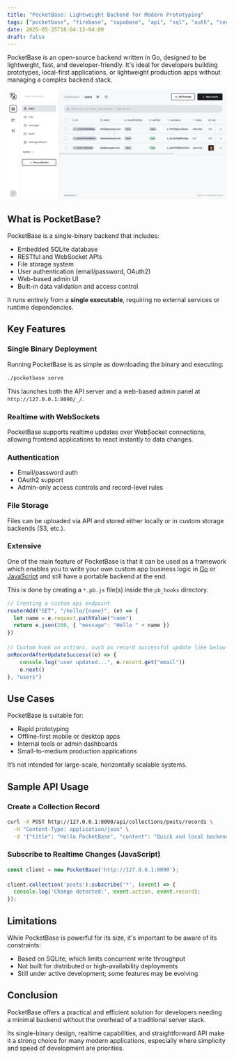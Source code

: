 ```yaml
---
title: "PocketBase: Lightweight Backend for Modern Prototyping"
tags: ["pocketbase", "firebase", "supabase", "api", "sql", "auth", "security"]
date: 2025-05-25T16:04:13-04:00
draft: false
---
```


PocketBase is an open-source backend written in Go, designed to be lightweight, fast, and developer-friendly. It's ideal for developers building prototypes, local-first applications, or lightweight production apps without managing a complex backend stack.

![pocketbase overview](/images/pocketbase_overview.png)

## What is PocketBase?

PocketBase is a single-binary backend that includes:

- Embedded SQLite database
- RESTful and WebSocket APIs
- File storage system
- User authentication (email/password, OAuth2)
- Web-based admin UI
- Built-in data validation and access control

It runs entirely from a **single executable**, requiring no external services or runtime dependencies.

## Key Features

### Single Binary Deployment

Running PocketBase is as simple as downloading the binary and executing:

```bash
./pocketbase serve
```

This launches both the API server and a web-based admin panel at `http://127.0.0.1:8090/_/`.

### Realtime with WebSockets

PocketBase supports realtime updates over WebSocket connections, allowing frontend applications to react instantly to data changes.

### Authentication

- Email/password auth
- OAuth2 support
- Admin-only access controls and record-level rules

### File Storage

Files can be uploaded via API and stored either locally or in custom storage backends (S3, etc.).

### Extensive

One of the main feature of PocketBase is that it can be used as a framework which enables you to write your own custom app business logic in [Go](https://pocketbase.io/docs/go-overview) or [JavaScript](https://pocketbase.io/docs/js-overview) and still have a portable backend at the end.


This is done by creating a `*.pb.js` file(s) inside the `pb_hooks` directory.

```js
// Creating a custom api endpoint
routerAdd("GET", "/hello/{name}", (e) => {
  let name = e.request.pathValue("name")
  return e.json(200, { "message": "Hello " + name })
})

// Custom hook on actions, such as record successful update like below
onRecordAfterUpdateSuccess((e) => {
    console.log("user updated...", e.record.get("email"))
    e.next()
}, "users")
```

## Use Cases

PocketBase is suitable for:

- Rapid prototyping
- Offline-first mobile or desktop apps
- Internal tools or admin dashboards
- Small-to-medium production applications

It’s not intended for large-scale, horizontally scalable systems.

## Sample API Usage

### Create a Collection Record

```bash
curl -X POST http://127.0.0.1:8090/api/collections/posts/records \
  -H "Content-Type: application/json" \
  -d '{"title": "Hello PocketBase", "content": "Quick and local backend"}'
```

### Subscribe to Realtime Changes (JavaScript)

```js
const client = new PocketBase('http://127.0.0.1:8090');

client.collection('posts').subscribe('*', (event) => {
  console.log('Change detected:', event.action, event.record);
});
```

## Limitations

While PocketBase is powerful for its size, it's important to be aware of its constraints:

- Based on SQLite, which limits concurrent write throughput
- Not built for distributed or high-availability deployments
- Still under active development; some features may be evolving

## Conclusion

PocketBase offers a practical and efficient solution for developers needing a minimal backend without the overhead of a traditional server stack.

Its single-binary design, realtime capabilities, and straightforward API make it a strong choice for many modern applications, especially where simplicity and speed of development are priorities.
